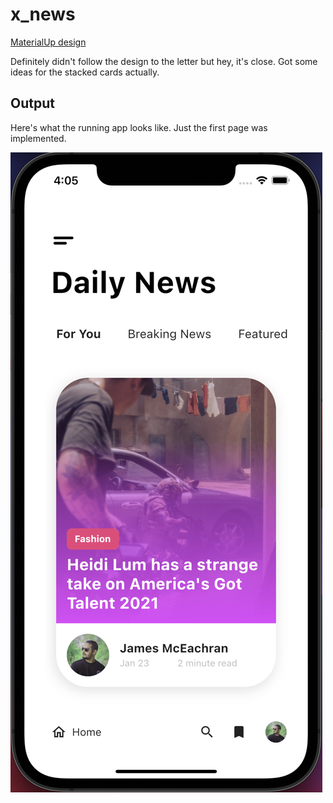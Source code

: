 # x_news

[MaterialUp design](https://www.uplabs.com/posts/news-app-ui-41e1eacd-aad4-4c6d-8e83-f5197e2c14b0)

Definitely didn't follow the design to the letter but hey, it's close. Got some ideas for the stacked cards actually.


## Output

Here's what the running app looks like. Just the first page was implemented.

![App Screenshot](screenshot.png)
